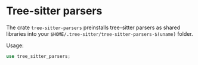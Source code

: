 # Tree-sitter parsers

The crate ```tree-sitter-parsers``` preinstalls tree-sitter parsers as shared libraries into your ```$HOME/.tree-sitter/tree-sitter-parsers-$(uname)``` folder.

Usage:

```rust
use tree_sitter_parsers;
```
